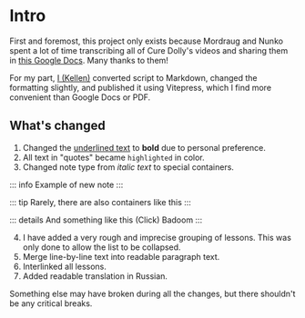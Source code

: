# Intro

First and foremost, this project only exists because Mordraug and Nunko spent a lot of time transcribing all of Cure Dolly's videos and sharing them in [this Google Docs](https://docs.google.com/document/d/1XpuXerkGU8waJ4DPDNJA4bGeqOvM-csXjTe57iHARHc/). Many thanks to them!

For my part, [I (Kellen)](https://bento.me/kln) converted script to Markdown, changed the formatting slightly, and published it using Vitepress, which I find more convenient than Google Docs or PDF.

## What's changed

1. Changed the <u>underlined text</u> to **bold** due to personal preference.
2. All text in "quotes" became `highlighted` in color.
3. Changed note type from *italic text* to special containers.

::: info
Example of new note
:::

::: tip
Rarely, there are also containers like this
:::

::: details And something like this (Click)
Badoom
:::

4. I have added a very rough and imprecise grouping of lessons. This was only done to allow the list to be collapsed.
5. Merge line-by-line text into readable paragraph text.
6. Interlinked all lessons.
7. Added readable translation in Russian.

Something else may have broken during all the changes, but there shouldn't be any critical breaks.
